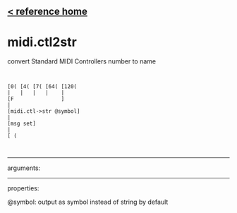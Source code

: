 [< reference home](ceammc_lib.html)
---

# midi.ctl2str


convert Standard MIDI Controllers number to name

```


[0( [4( [7( [64( [120(
|   |   |   |    |
[F               ]
|
[midi.ctl->str @symbol]
|
[msg set]
|
[ (

            
```

---
arguments:


---
properties:

@symbol: output as symbol instead of string by
            default<br>

